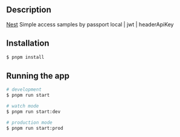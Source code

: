 
## Description

[Nest](https://github.com/nestjs/nest) Simple access samples by passport local | jwt | headerApiKey

## Installation

```bash
$ pnpm install
```

## Running the app

```bash
# development
$ pnpm run start

# watch mode
$ pnpm run start:dev

# production mode
$ pnpm run start:prod
```
